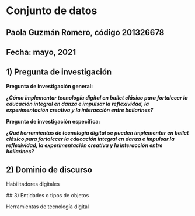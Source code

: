 # Conjunto de datos

## Paola Guzmán Romero, código 201326678

## Fecha: mayo, 2021

## 1) Pregunta de investigación

**Pregunta de investigación general:**

***¿Cómo implementar tecnología digital en ballet clásico para fortalecer la educación integral en danza e impulsar la reflexividad, la experimentación creativa y la interacción entre bailarines?***

**Pregunta de investigación específica:**

***¿Qué herramientas de tecnología digital se pueden implementar en ballet clásico para fortalecer la educación integral en danza e impulsar la reflexividad, la experimentación creativa y la interacción entre bailarines?***

## 2) Dominio de discurso

Habilitadores digitales

## 3) Entidades o tipos de objetos

Herramientas de tecnología digital
